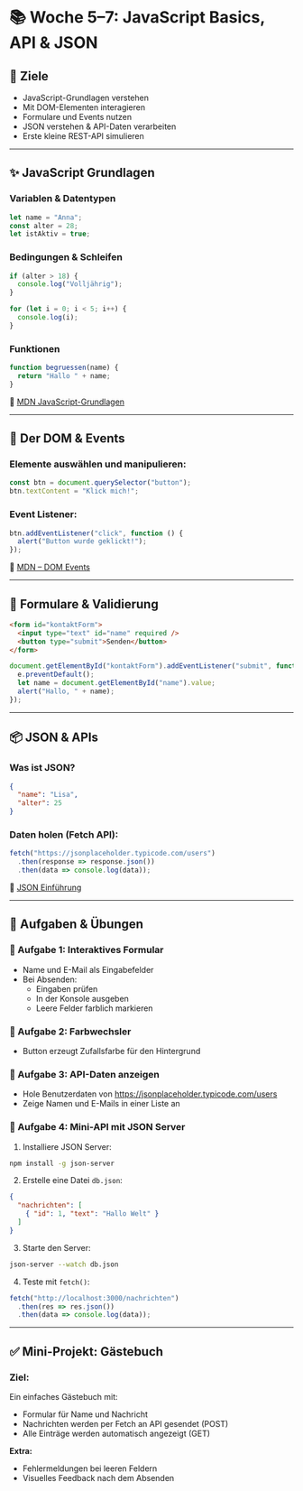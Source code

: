 
# 📚 Woche 5–7: JavaScript Basics, API & JSON

## 🎯 Ziele
- JavaScript-Grundlagen verstehen
- Mit DOM-Elementen interagieren
- Formulare und Events nutzen
- JSON verstehen & API-Daten verarbeiten
- Erste kleine REST-API simulieren

---

## ✨ JavaScript Grundlagen

### Variablen & Datentypen

```javascript
let name = "Anna";
const alter = 28;
let istAktiv = true;
```

### Bedingungen & Schleifen

```javascript
if (alter > 18) {
  console.log("Volljährig");
}

for (let i = 0; i < 5; i++) {
  console.log(i);
}
```

### Funktionen

```javascript
function begruessen(name) {
  return "Hallo " + name;
}
```

🔗 [MDN JavaScript-Grundlagen](https://developer.mozilla.org/de/docs/Web/JavaScript/Guide)

---

## 🧠 Der DOM & Events

### Elemente auswählen und manipulieren:

```javascript
const btn = document.querySelector("button");
btn.textContent = "Klick mich!";
```

### Event Listener:

```javascript
btn.addEventListener("click", function () {
  alert("Button wurde geklickt!");
});
```

🔗 [MDN – DOM Events](https://developer.mozilla.org/en-US/docs/Web/API/Event)

---

## 📝 Formulare & Validierung

```html
<form id="kontaktForm">
  <input type="text" id="name" required />
  <button type="submit">Senden</button>
</form>
```

```javascript
document.getElementById("kontaktForm").addEventListener("submit", function (e) {
  e.preventDefault();
  let name = document.getElementById("name").value;
  alert("Hallo, " + name);
});
```

---

## 📦 JSON & APIs

### Was ist JSON?

```json
{
  "name": "Lisa",
  "alter": 25
}
```

### Daten holen (Fetch API):

```javascript
fetch("https://jsonplaceholder.typicode.com/users")
  .then(response => response.json())
  .then(data => console.log(data));
```

🔗 [JSON Einführung](https://developer.mozilla.org/de/docs/Learn/JavaScript/Objects/JSON)

---

## 🧪 Aufgaben & Übungen

### 🔹 Aufgabe 1: Interaktives Formular
- Name und E-Mail als Eingabefelder
- Bei Absenden:
  - Eingaben prüfen
  - In der Konsole ausgeben
  - Leere Felder farblich markieren

### 🔹 Aufgabe 2: Farbwechsler
- Button erzeugt Zufallsfarbe für den Hintergrund

### 🔹 Aufgabe 3: API-Daten anzeigen
- Hole Benutzerdaten von https://jsonplaceholder.typicode.com/users
- Zeige Namen und E-Mails in einer Liste an

### 🔹 Aufgabe 4: Mini-API mit JSON Server
1. Installiere JSON Server:
```bash
npm install -g json-server
```
2. Erstelle eine Datei `db.json`:

```json
{
  "nachrichten": [
    { "id": 1, "text": "Hallo Welt" }
  ]
}
```

3. Starte den Server:
```bash
json-server --watch db.json
```

4. Teste mit `fetch()`:
```javascript
fetch("http://localhost:3000/nachrichten")
  .then(res => res.json())
  .then(data => console.log(data));
```

---

## ✅ Mini-Projekt: Gästebuch

### Ziel:
Ein einfaches Gästebuch mit:
- Formular für Name und Nachricht
- Nachrichten werden per Fetch an API gesendet (POST)
- Alle Einträge werden automatisch angezeigt (GET)

**Extra:**
- Fehlermeldungen bei leeren Feldern
- Visuelles Feedback nach dem Absenden
